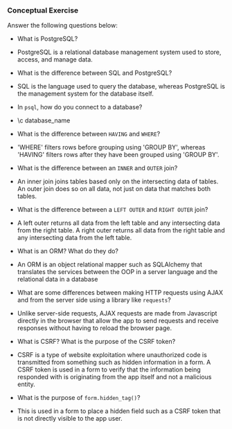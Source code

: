 ### Conceptual Exercise

Answer the following questions below:

- What is PostgreSQL?
- PostgreSQL is a relational database management system used to store, access, and manage data.

- What is the difference between SQL and PostgreSQL?
- SQL is the language used to query the database, whereas PostgreSQL is the management system for the database itself.

- In `psql`, how do you connect to a database?
- \c database_name

- What is the difference between `HAVING` and `WHERE`?
- 'WHERE' filters rows before grouping using 'GROUP BY', whereas 'HAVING' filters rows after they have been grouped using 'GROUP BY'.

- What is the difference between an `INNER` and `OUTER` join?
- An inner join joins tables based only on the intersecting data of tables. An outer join does so on all data, not just on data that matches both tables.

- What is the difference between a `LEFT OUTER` and `RIGHT OUTER` join?
- A left outer returns all data from the left table and any intersecting data from the right table. A right outer returns all data from the right table and any intersecting data from the left table.

- What is an ORM? What do they do?
- An ORM is an object relational mapper such as SQLAlchemy that translates the services between the OOP in a server language and the relational data in a database

- What are some differences between making HTTP requests using AJAX
  and from the server side using a library like `requests`?
- Unlike server-side requests, AJAX requests are made from Javascript directly in the browser that allow the app to send requests and receive responses without having to reload the browser page.

- What is CSRF? What is the purpose of the CSRF token?
- CSRF is a type of website exploitation where unauthorized code is transmitted from something such as hidden information in a form. A CSRF token is used in a form to verify that the information being responded with is originating from the app itself and not a malicious entity.

- What is the purpose of `form.hidden_tag()`?
- This is used in a form to place a hidden field such as a CSRF token that is not directly visible to the app user.
